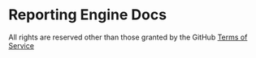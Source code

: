 # Reporting Engine Docs
All rights are reserved other than those granted by the GitHub [Terms of Service](https://docs.github.com/en/site-policy/github-terms/github-terms-of-service)